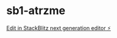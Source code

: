 # sb1-atrzme

[Edit in StackBlitz next generation editor ⚡️](https://stackblitz.com/~/github.com/patil-tanay/sb1-atrzme)